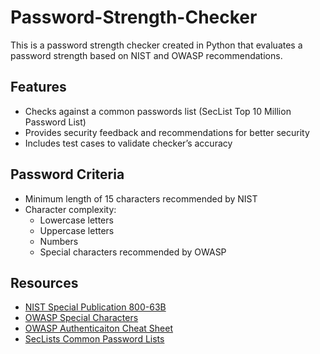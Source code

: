 # Password-Strength-Checker
This is a password strength checker created in Python that evaluates a password strength based on NIST and OWASP recommendations.

## Features
- Checks against a common passwords list (SecList Top 10 Million Password List)
- Provides security feedback and recommendations for better security
- Includes test cases to validate checker’s accuracy

## Password Criteria
- Minimum length of 15 characters recommended by NIST
- Character complexity:
  - Lowercase letters
  - Uppercase letters
  - Numbers
  - Special characters recommended by OWASP

## Resources
- [NIST Special Publication 800-63B](https://pages.nist.gov/800-63-3/sp800-63b.html)
- [OWASP Special Characters](https://owasp.org/www-community/password-special-characters)
- [OWASP Authenticaiton Cheat Sheet](https://cheatsheetseries.owasp.org/cheatsheets/Authentication_Cheat_Sheet)
- [SecLists Common Password Lists](https://github.com/danielmiessler/SecLists/tree/master/Passwords)
